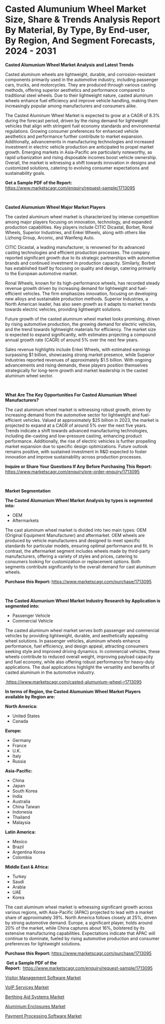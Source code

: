 <p><h1>Casted Alumunium Wheel Market Size, Share & Trends Analysis Report By Material, By Type, By End-user, By Region, And Segment Forecasts, 2024 - 2031</h1></p><p><strong>Casted Alumunium Wheel Market Analysis and Latest Trends</strong></p>
<p><p>Casted aluminum wheels are lightweight, durable, and corrosion-resistant components primarily used in the automotive industry, including passenger cars, trucks, and motorcycles. They are produced through various casting methods, offering superior aesthetics and performance compared to traditional steel wheels. Due to their lightweight nature, casted aluminum wheels enhance fuel efficiency and improve vehicle handling, making them increasingly popular among manufacturers and consumers alike.</p><p>The Casted Aluminum Wheel Market is expected to grow at a CAGR of 8.3% during the forecast period, driven by the rising demand for lightweight vehicles that align with stringent fuel economy standards and environmental regulations. Growing consumer preferences for enhanced vehicle aesthetics and performance further contribute to market expansion. Additionally, advancements in manufacturing technologies and increased investment in electric vehicle production are anticipated to propel market growth. Emerging markets in Asia-Pacific are particularly noteworthy, as rapid urbanization and rising disposable incomes boost vehicle ownership. Overall, the market is witnessing a shift towards innovation in designs and customized solutions, catering to evolving consumer expectations and sustainability goals.</p></p>
<p><strong>Get a Sample PDF of the Report:&nbsp;</strong> <a href="https://www.marketscagr.com/enquiry/request-sample/1713095?utm_campaign=1576&utm_medium=2&utm_source=Github&utm_content=ia&utm_term=22102024&utm_id=casted-alumunium-wheel">https://www.marketscagr.com/enquiry/request-sample/1713095</a></p>
<p>&nbsp;</p>
<p><strong>Casted Alumunium Wheel Major Market Players</strong></p>
<p><p>The casted aluminum wheel market is characterized by intense competition among major players focusing on innovation, technology, and expanded production capabilities. Key players include CITIC Dicastal, Borbet, Ronal Wheels, Superior Industries, and Enkei Wheels, along with others like Lizhong Group, Arconic, and Wanfeng Auto.</p><p>CITIC Dicastal, a leading manufacturer, is renowned for its advanced casting technologies and efficient production processes. The company reported significant growth due to its strategic partnerships with automotive brands and continued investment in production capacity. Similarly, Borbet has established itself by focusing on quality and design, catering primarily to the European automotive market.</p><p>Ronal Wheels, known for its high-performance wheels, has recorded steady revenue growth driven by increasing demand for lightweight and fuel-efficient vehicles. The firm emphasizes innovation, focusing on developing new alloys and sustainable production methods. Superior Industries, a North American leader, has also seen growth as it adapts to market trends towards electric vehicles, providing lightweight solutions.</p><p>Future growth of the casted aluminum wheel market looks promising, driven by rising automotive production, the growing demand for electric vehicles, and the trend towards lightweight materials for efficiency. The market size is expected to expand significantly, with estimates projecting a compound annual growth rate (CAGR) of around 5% over the next few years.</p><p>Sales revenue highlights include Enkei Wheels, with estimated earnings surpassing $1 billion, showcasing strong market presence, while Superior Industries reported revenues of approximately $1.5 billion. With ongoing advancements and rising demands, these players position themselves strategically for long-term growth and market leadership in the casted aluminum wheel sector.</p></p>
<p>&nbsp;</p>
<p><strong>What Are The Key Opportunities For Casted Alumunium Wheel Manufacturers?</strong></p>
<p><p>The cast aluminum wheel market is witnessing robust growth, driven by increasing demand from the automotive sector for lightweight and fuel-efficient vehicles. Valued at approximately $25 billion in 2023, the market is projected to expand at a CAGR of around 5% over the next five years. Trends indicate a shift towards advanced manufacturing technologies, including die-casting and low-pressure casting, enhancing product performance. Additionally, the rise of electric vehicles is further propelling market expansion due to specific design optimizations. Future outlook remains positive, with sustained investment in R&D expected to foster innovation and improve sustainability across production processes.</p></p>
<p><strong>Inquire or Share Your Questions If Any Before Purchasing This Report:</strong> <a href="https://www.marketscagr.com/enquiry/pre-order-enquiry/1713095?utm_campaign=1576&utm_medium=2&utm_source=Github&utm_content=ia&utm_term=22102024&utm_id=casted-alumunium-wheel">https://www.marketscagr.com/enquiry/pre-order-enquiry/1713095</a></p>
<p>&nbsp;</p>
<p><strong>Market Segmentation</strong></p>
<p><strong>The Casted Alumunium Wheel Market Analysis by types is segmented into:</strong></p>
<p><ul><li>OEM</li><li>Aftermarkets</li></ul></p>
<p><p>The cast aluminum wheel market is divided into two main types: OEM (Original Equipment Manufacturer) and aftermarket. OEM wheels are produced by vehicle manufacturers and designed to meet specific standards for particular models, ensuring optimal performance and fit. In contrast, the aftermarket segment includes wheels made by third-party manufacturers, offering a variety of styles and prices, catering to consumers looking for customization or replacement options. Both segments contribute significantly to the overall demand for cast aluminum wheels.</p></p>
<p><strong>Purchase this Report:&nbsp;</strong><a href="https://www.marketscagr.com/purchase/1713095?utm_campaign=1576&utm_medium=2&utm_source=Github&utm_content=ia&utm_term=22102024&utm_id=casted-alumunium-wheel">https://www.marketscagr.com/purchase/1713095</a></p>
<p>&nbsp;</p>
<p><strong>The Casted Alumunium Wheel Market Industry Research by Application is segmented into:</strong></p>
<p><ul><li>Passenger Vehicle</li><li>Commercial Vehicle</li></ul></p>
<p><p>The casted aluminum wheel market serves both passenger and commercial vehicles by providing lightweight, durable, and aesthetically appealing wheel solutions. In passenger vehicles, aluminum wheels enhance performance, fuel efficiency, and design appeal, attracting consumers seeking style and improved driving dynamics. In commercial vehicles, these wheels contribute to reduced overall weight, improving payload capacity and fuel economy, while also offering robust performance for heavy-duty applications. The dual applications highlight the versatility and benefits of casted aluminum in the automotive industry.</p></p>
<p><a href="https://www.marketscagr.com/casted-alumunium-wheel-r1713095?utm_campaign=1576&utm_medium=2&utm_source=Github&utm_content=ia&utm_term=22102024&utm_id=casted-alumunium-wheel">&nbsp;https://www.marketscagr.com/casted-alumunium-wheel-r1713095</a></p>
<p><strong>In terms of Region, the Casted Alumunium Wheel Market Players available by Region are:</strong></p>
<p>
    <p> <strong> North America: </strong>
        <ul>
            <li>United States</li>
            <li>Canada</li>
        </ul>
        </p> 
    <p> <strong> Europe: </strong>
        <ul>
            <li>Germany</li>
            <li>France</li>
            <li>U.K.</li>
            <li>Italy</li>
            <li>Russia</li>
        </ul>
        </p> 
    <p> <strong> Asia-Pacific: </strong>
        <ul>
            <li>China</li>
            <li>Japan</li>
            <li>South Korea</li>
            <li>India</li>
            <li>Australia</li>
            <li>China Taiwan</li>
            <li>Indonesia</li>
            <li>Thailand</li>
            <li>Malaysia</li>
        </ul>
        </p> 
    <p> <strong> Latin America: </strong>
        <ul>
            <li>Mexico</li>
            <li>Brazil</li>
            <li>Argentina Korea</li>
            <li>Colombia</li>
        </ul>
        </p> 
    <p> <strong> Middle East & Africa: </strong>
        <ul>
            <li>Turkey</li>
            <li>Saudi</li>
            <li>Arabia</li>
            <li>UAE</li>
            <li>Korea</li>
        </ul>
    </p>
    </p>
<p><p>The cast aluminum wheel market is witnessing significant growth across various regions, with Asia-Pacific (APAC) projected to lead with a market share of approximately 39%. North America follows closely at 25%, driven by strong automotive demand. Europe, a significant player, holds around 20% of the market, while China captures about 16%, bolstered by its extensive manufacturing capabilities. Expectations indicate that APAC will continue to dominate, fueled by rising automotive production and consumer preferences for lightweight solutions.</p></p>
<p><strong>Purchase this Report: </strong><a href="https://www.marketscagr.com/purchase/1713095?utm_campaign=1576&utm_medium=2&utm_source=Github&utm_content=ia&utm_term=22102024&utm_id=casted-alumunium-wheel">https://www.marketscagr.com/purchase/1713095</a></p>
<p>&nbsp;<strong>Get a Sample PDF of the Report:&nbsp;&nbsp;</strong><a href="https://www.marketscagr.com/enquiry/request-sample/1713095?utm_campaign=1576&utm_medium=2&utm_source=Github&utm_content=ia&utm_term=22102024&utm_id=casted-alumunium-wheel">https://www.marketscagr.com/enquiry/request-sample/1713095</a></p>
<p><strong></strong></p>
<p><p><a href="https://www.linkedin.com/pulse/visitor-management-software-market-trends-detailed-study-its-zyhbf?utm_campaign=1576&utm_medium=2&utm_source=Github&utm_content=ia&utm_term=22102024&utm_id=casted-alumunium-wheel">Visitor Management Software Market</a></p><p><a href="https://www.linkedin.com/pulse/voip-services-market-share-size-trends-industry-analysis-report-g1gxf?utm_campaign=1576&utm_medium=2&utm_source=Github&utm_content=ia&utm_term=22102024&utm_id=casted-alumunium-wheel">VoIP Services Market</a></p><p><a href="https://issuu.com/reportprime-2/docs/berthing-aid-systems-market-size-20_9df218435aea6c?utm_campaign=1576&utm_medium=2&utm_source=Github&utm_content=ia&utm_term=22102024&utm_id=casted-alumunium-wheel">Berthing Aid Systems Market</a></p><p><a href="https://issuu.com/reportprime-2/docs/aluminium-enclosures-market-size-20_49be37101da709?utm_campaign=1576&utm_medium=2&utm_source=Github&utm_content=ia&utm_term=22102024&utm_id=casted-alumunium-wheel">Aluminium Enclosures Market</a></p><p><a href="https://www.linkedin.com/pulse/comprehensive-payment-processing-software-market-report-segmentation-m4t3f?utm_campaign=1576&utm_medium=2&utm_source=Github&utm_content=ia&utm_term=22102024&utm_id=casted-alumunium-wheel">Payment Processing Software Market</a></p></p>
